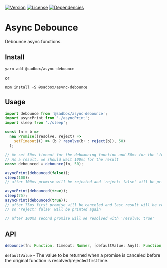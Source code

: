 [![Version](https://badgen.net/npm/v/@sadbox/async-debounce)](https://www.npmjs.com/package/@sadbox/async-debounce) [![License](https://badgen.net/npm/license/@sadbox/async-debounce)](https://www.npmjs.com/package/@sadbox/async-debounce) [![Dependencies](https://badgen.net/david/dep/strayiker/async-debounce)](https://www.npmjs.com/package/@sadbox/async-debounce)

# Async Debounce

Debounce async functions.

## Install

`yarn add @sadbox/async-debounce`

or

`npm install -S @sadbox/async-debounce`

## Usage

```javascript
import debounce from '@sadbox/async-debounce';
import asyncPrint from './asyncPrint';
import sleep from './sleep';

const fn = b =>
  new Promise((resolve, reject) =>
    setTimeout(() => (b ? resolve(b) : reject(b)), 50)
  );

// We set 50ms timeout for the debouncing function and 50ms for the 'fn' function
// As a result, we should wait 100ms for the result
const debounced = debounce(fn, 50);

asyncPrint(debounced(false));
sleep(100);
// after 100ms promise will be rejected and 'reject: false' will be printed

asyncPrint(debounced(true));
sleep(75);
asyncPrint(debounced(true));
// after 75ms first promise will be canceled and last result will be repeated
// so 'reject: false' will be printed again

// after 100ms second promise will be resolved with 'resolve: true'
```

## API

```javascript
debounce(fn: Function, timeout: Number, [defaultValue: Any]): Function;
```

`defaultValue` - The value to be returned when a promise is canceled before the original function is resolved/rejected first time.
